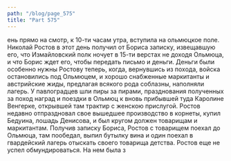 ```yaml
---
path: "/blog/page_575"
title: "Part 575"
---
```


ень прямо на смотр, к 10-ти часам утра, вступила на ольмюцкое поле.
Николай Ростов в этот день получил от Бориса записку, извещавшую его, что Измайловский полк ночует в 15-ти верстах не доходя Ольмюца, и что Борис ждет его, чтобы передать письмо и деньги. Деньги были особенно нужны Ростову теперь, когда, вернувшись из похода, войска остановились под Ольмюцем, и хорошо снабженные маркитанты и австрийские жиды, предлагая всякого рода соблазны, наполняли лагерь. У павлоградцев шли пиры за пирами, празднования полученных за поход наград и поездки в Ольмюц к вновь прибывшей туда Каролине Венгерке, открывшей там трактир с женскою прислугой. Ростов недавно отпраздновал свое вышедшее производство в корнеты, купил Бедуина, лошадь Денисова, и был кругом должен товарищам и маркитантам. Получив записку Бориса, Ростов с товарищем поехал до Ольмюца, там пообедал, выпил бутылку вина и один поехал в гвардейский лагерь отыскать своего товарища детства. Ростов еще не успел обмундироваться. На нем была з
